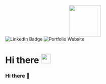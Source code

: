 <div id="header" align="center">
  <img src="https://media.giphy.com/media/xBTSwCTFkgfcdTjHMz/giphy.gif" width="100" />
</div>
<div id="badges">
  <img href="www.linkedin.com/in/fabio-andres-henao-caviedes" src="https://img.shields.io/badge/LinkedIn-blue?style=for-the-badge&logo=linkedin&logoColor=white" alt="LinkedIn Badge"/>
  <img href="https://fabio-writes-code.github.io/" src="https://img.shields.io/badge/Portfolio-green?style=for-the-badge" alt="Portfolio Website"/>
  <img src="https://komarev.com/ghpvc/?username=your-github-username&style=flat-square&color=blue" alt=""/>
</div>

<h1>
  Hi there
  <img src="https://media.giphy.com/media/hvRJCLFzcasrR4ia7z/giphy.gif" width="30px"/>
</h1>

### Hi there 👋

<!--
**fabio-writes-code/fabio-writes-code** is a ✨ _special_ ✨ repository because its `README.md` (this file) appears on your GitHub profile.

Here are some ideas to get you started:

- 🔭 I’m currently working on ...
- 🌱 I’m currently learning ...
- 👯 I’m looking to collaborate on ...
- 🤔 I’m looking for help with ...
- 💬 Ask me about ...
- 📫 How to reach me: ...
- 😄 Pronouns: ...
- ⚡ Fun fact: ...
-->

